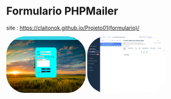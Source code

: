 # Formulario PHPMailer

site : https://claitonok.github.io/Projeto01(formulario)/

<img align="center" alt="pic" height="150" style="border-radius:50px;" title="Paisagem" src="https://github.com/Claitonok/Formulario/blob/main/Projeto(formulario)/img/Captura%20de%20tela%202024-10-26%20123029.png">
<img align="center" alt="pic" height="150" style="border-radius:50px;" title="Paisagem" src="https://github.com/Claitonok/Formulario/blob/main/Projeto(formulario)/img/Captura%20de%20tela%202024-10-21%20105746.png">

